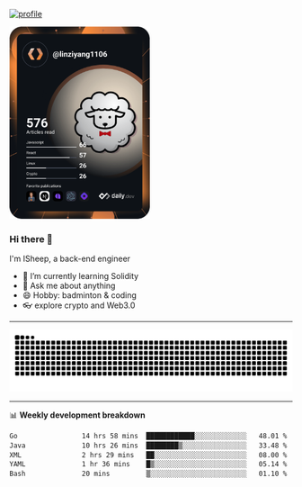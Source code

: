 [![profile](https://user-images.githubusercontent.com/54968314/208005045-e4b42f3b-833d-4242-bfcc-e764865553a2.svg)](https://www.calligrapher.ai/)

<a href="https://app.daily.dev/linziyang1106"><img src="/devcard.png" width="250" alt="ISheep's Dev Card"/></a>

### Hi there 🐏

I'm ISheep, a back-end engineer

- 🔭 I’m currently learning Solidity
- 💬 Ask me about anything
- 😄 Hobby: badminton & coding
- 👓 explore crypto and Web3.0

-------

![](https://raw.githubusercontent.com/ISheepp/ISheepp/output/github-contribution-grid-snake.svg)

-------

📊 **Weekly development breakdown**
<!--START_SECTION:waka-->

```txt
Go                14 hrs 58 mins  ████████████░░░░░░░░░░░░░   48.01 %
Java              10 hrs 26 mins  ████████▒░░░░░░░░░░░░░░░░   33.48 %
XML               2 hrs 29 mins   ██░░░░░░░░░░░░░░░░░░░░░░░   08.00 %
YAML              1 hr 36 mins    █▒░░░░░░░░░░░░░░░░░░░░░░░   05.14 %
Bash              20 mins         ▒░░░░░░░░░░░░░░░░░░░░░░░░   01.10 %
```

<!--END_SECTION:waka-->
